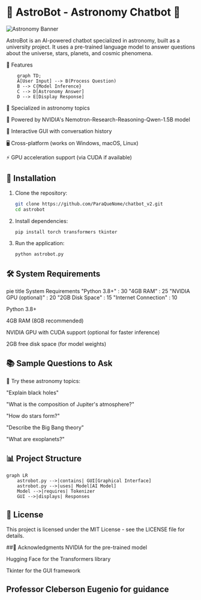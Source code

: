 # 🌌 AstroBot - Astronomy Chatbot 🤖

![Astronomy Banner](https://images.unsplash.com/photo-1462331940025-496dfbfc7564?w=1000&auto=format&fit=crop&raw=true)

AstroBot is an AI-powered chatbot specialized in astronomy, built as a university project. It uses a pre-trained language model to answer questions about the universe, stars, planets, and cosmic phenomena.

🚀 Features
```mermaid 
    graph TD;
    A[User Input] --> B(Process Question)
    B --> C{Model Inference}
    C --> D[Astronomy Answer]
    D --> E[Display Response]
```
🌠 Specialized in astronomy topics

🧠 Powered by NVIDIA's Nemotron-Research-Reasoning-Qwen-1.5B model

💬 Interactive GUI with conversation history

🖥️ Cross-platform (works on Windows, macOS, Linux)

⚡ GPU acceleration support (via CUDA if available)

## 🔧 Installation

1. Clone the repository:
   ```bash
   git clone https://github.com/ParaQueNome/chatbot_v2.git
   cd astrobot
   ```

2. Install dependencies:
   ```bash
   pip install torch transformers tkinter
   ```

3. Run the application:
   ```bash
   python astrobot.py
   ```
## 🛠️ System Requirements

pie
    title System Requirements
    "Python 3.8+" : 30
    "4GB RAM" : 25
    "NVIDIA GPU (optional)" : 20
    "2GB Disk Space" : 15
    "Internet Connection" : 10

Python 3.8+

4GB RAM (8GB recommended)

NVIDIA GPU with CUDA support (optional for faster inference)

2GB free disk space (for model weights)

## 📚 Sample Questions to Ask
🔭 Try these astronomy topics:

"Explain black holes"

"What is the composition of Jupiter's atmosphere?"

"How do stars form?"

"Describe the Big Bang theory"

"What are exoplanets?"

## 📊 Project Structure
```mermaid
graph LR
    astrobot.py -->|contains| GUI[Graphical Interface]
    astrobot.py -->|uses| Model[AI Model]
    Model -->|requires| Tokenizer
    GUI -->|displays| Responses
```

## 📜 License
This project is licensed under the MIT License - see the LICENSE file for details.

##🙏 Acknowledgments
NVIDIA for the pre-trained model

Hugging Face for the Transformers library

Tkinter for the GUI framework

## Professor Cleberson Eugenio for guidance
